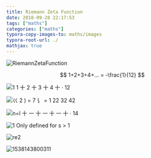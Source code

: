 ```yaml
---
title: Riemann Zeta Function
date: 2018-09-28 22:17:53
tags: ["maths"]
categories: ["maths"]
typora-copy-images-to: maths/images
typora-root-url: ./
mathjax: true
---
```




![RiemannZetaFunction](/maths/images/clip_image001.png)


$$
1+2+3+4+... = -\frac{1}{12}
$$



![1  1 十 2 十 3 十 4 十 ·  12 ](/maths/images/clip_image001-1538143700501.png)



![巜 2 ) =  7 讠 = 1  22 32  42 ](/maths/images/clip_image001-1538143711418.png)

![n=l  十 一 十 一 十 一 十 ·  14 ](/maths/images/clip_image001-1538143734542.png)

![1  Only defined  for s > 1 ](/maths/images/clip_image001-1538143741864.png)



![re2 ](/maths/images/clip_image001-1538143758517.png)



![1538143800311](/maths/images/1538143800311.png)





